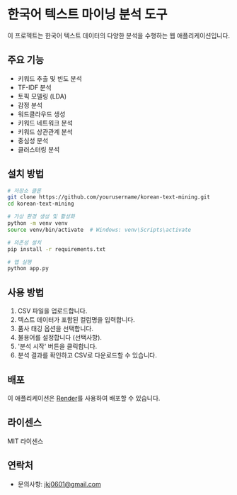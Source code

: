 # 한국어 텍스트 마이닝 분석 도구

이 프로젝트는 한국어 텍스트 데이터의 다양한 분석을 수행하는 웹 애플리케이션입니다.

## 주요 기능

- 키워드 추출 및 빈도 분석
- TF-IDF 분석
- 토픽 모델링 (LDA)
- 감정 분석
- 워드클라우드 생성
- 키워드 네트워크 분석
- 키워드 상관관계 분석
- 중심성 분석
- 클러스터링 분석

## 설치 방법

```bash
# 저장소 클론
git clone https://github.com/yourusername/korean-text-mining.git
cd korean-text-mining

# 가상 환경 생성 및 활성화
python -m venv venv
source venv/bin/activate  # Windows: venv\Scripts\activate

# 의존성 설치
pip install -r requirements.txt

# 앱 실행
python app.py
```

## 사용 방법

1. CSV 파일을 업로드합니다.
2. 텍스트 데이터가 포함된 컬럼명을 입력합니다.
3. 품사 태깅 옵션을 선택합니다.
4. 불용어를 설정합니다 (선택사항).
5. '분석 시작' 버튼을 클릭합니다.
6. 분석 결과를 확인하고 CSV로 다운로드할 수 있습니다.

## 배포

이 애플리케이션은 [Render](https://render.com/)를 사용하여 배포할 수 있습니다.

## 라이센스

MIT 라이센스

## 연락처

- 문의사항: jkj0601@gmail.com 

